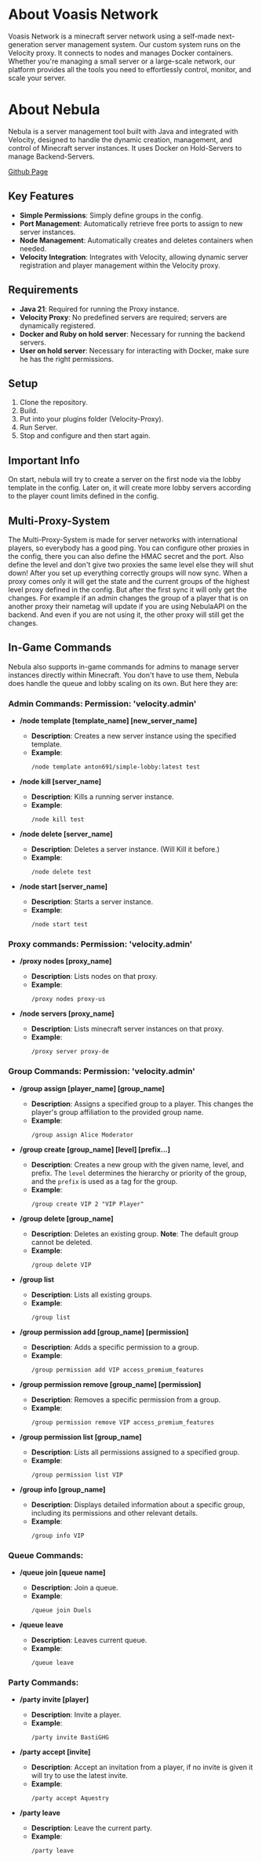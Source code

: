# About Voasis Network

Voasis Network is a minecraft server network using a self-made next-generation server management system. Our custom system runs on the Velocity proxy. It connects to nodes and manages Docker containers. Whether you're managing a small server or a large-scale network, our platform provides all the tools you need to effortlessly control, monitor, and scale your server.

# About Nebula

Nebula is a server management tool built with Java and integrated with Velocity, designed to handle the dynamic creation, management, and control of Minecraft server instances. It uses Docker on Hold-Servers to manage Backend-Servers.

[Github Page](https://github.com/aquestry/Nebula)

## Key Features

- **Simple Permissions**: Simply define groups in the config.
- **Port Management**: Automatically retrieve free ports to assign to new server instances.
- **Node Management**: Automatically creates and deletes containers when needed.
- **Velocity Integration**: Integrates with Velocity, allowing dynamic server registration and player management within the Velocity proxy.

## Requirements

- **Java 21**: Required for running the Proxy instance.
- **Velocity Proxy**: No predefined servers are required; servers are dynamically registered.
- **Docker and Ruby on hold server**: Necessary for running the backend servers.
- **User on hold server**: Necessary for interacting with Docker, make sure he has the right permissions.

## Setup

1. Clone the repository.
2. Build.
3. Put into your plugins folder (Velocity-Proxy).
4. Run Server.
5. Stop and configure and then start again.
   
## Important Info

On start, nebula will try to create a server on the first node via the lobby template in the config.
Later on, it will create more lobby servers according to the player count limits defined in the config.

## Multi-Proxy-System

The Multi-Proxy-System is made for server networks with international players, so everybody has a good ping.
You can configure other proxies in the config, there you can also define the HMAC secret and the port.
Also define the level and don't give two proxies the same level else they will shut down!
After you set up everything correctly groups will now sync.
When a proxy comes only it will get the state and the current groups of the highest level proxy defined in the config.
But after the first sync it will only get the changes.
For example if an admin changes the group of a player that is on another proxy their nametag will update
if you are using NebulaAPI on the backend. And even if you are not using it, the other proxy will still get the changes.

## In-Game Commands

Nebula also supports in-game commands for admins to manage server instances directly within Minecraft.
You don't have to use them, Nebula does handle the queue and lobby scaling on its own.
But here they are:

### **Admin Commands:** **Permission: 'velocity.admin'**

- **/node template [template_name] [new_server_name]**  
  - **Description**: Creates a new server instance using the specified template.
  - **Example**:  
    ```
    /node template anton691/simple-lobby:latest test
    ```

- **/node kill [server_name]**  
  - **Description**: Kills a running server instance.
  - **Example**:  
    ```
    /node kill test
    ```

- **/node delete [server_name]**  
  - **Description**: Deletes a server instance. (Will Kill it before.)
  - **Example**:  
    ```
    /node delete test
    ```
    
- **/node start [server_name]**  
  - **Description**: Starts a server instance.
  - **Example**:  
    ```
    /node start test
    ```

### **Proxy commands:** **Permission: 'velocity.admin'**

- **/proxy nodes [proxy_name]**
  - **Description**: Lists nodes on that proxy.
  - **Example**:
    ```
    /proxy nodes proxy-us
    ```

- **/node servers [proxy_name]**
  - **Description**: Lists minecraft server instances on that proxy.
  - **Example**:
    ```
    /proxy server proxy-de
    ```

### **Group Commands:** **Permission: 'velocity.admin'**

- **/group assign [player_name] [group_name]**  
  - **Description**: Assigns a specified group to a player. This changes the player's group affiliation to the provided group name.
  - **Example**:  
    ```
    /group assign Alice Moderator
    ```

- **/group create [group_name] [level] [prefix...]**  
  - **Description**: Creates a new group with the given name, level, and prefix. The `level` determines the hierarchy or priority of the group, and the `prefix` is used as a tag for the group.
  - **Example**:  
    ```
    /group create VIP 2 "VIP Player"
    ```

- **/group delete [group_name]**  
  - **Description**: Deletes an existing group. **Note**: The default group cannot be deleted.
  - **Example**:  
    ```
    /group delete VIP
    ```

- **/group list**  
  - **Description**: Lists all existing groups.
  - **Example**:  
    ```
    /group list
    ```

- **/group permission add [group_name] [permission]**  
  - **Description**: Adds a specific permission to a group.
  - **Example**:  
    ```
    /group permission add VIP access_premium_features
    ```

- **/group permission remove [group_name] [permission]**  
  - **Description**: Removes a specific permission from a group.
  - **Example**:  
    ```
    /group permission remove VIP access_premium_features
    ```

- **/group permission list [group_name]**  
  - **Description**: Lists all permissions assigned to a specified group.
  - **Example**:  
    ```
    /group permission list VIP
    ```

- **/group info [group_name]**  
  - **Description**: Displays detailed information about a specific group, including its permissions and other relevant details.
  - **Example**:  
    ```
    /group info VIP
    ```

### **Queue Commands:**

- **/queue join [queue name]**  
  - **Description**: Join a queue.
  - **Example**:  
    ```
    /queue join Duels
    ```

- **/queue leave**  
  - **Description**: Leaves current queue.
  - **Example**:  
    ```
    /queue leave
    ```
    
### **Party Commands:**

- **/party invite [player]**  
  - **Description**: Invite a player.
  - **Example**:  
    ```
    /party invite BastiGHG
    ```
    
- **/party accept [invite]**  
  - **Description**: Accept an invitation from a player, if no invite is given it will try to use the latest invite.
  - **Example**:  
    ```
    /party accept Aquestry
    ```

- **/party leave**  
  - **Description**: Leave the current party.
  - **Example**:  
    ```
    /party leave
    ```